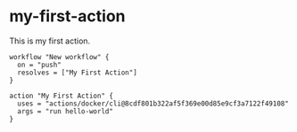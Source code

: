# my-first-action
This is my first action.

```
workflow "New workflow" {
  on = "push"
  resolves = ["My First Action"]
}

action "My First Action" {
  uses = "actions/docker/cli@8cdf801b322af5f369e00d85e9cf3a7122f49108"
  args = "run hello-world"
} 
```
